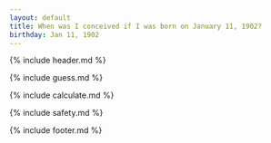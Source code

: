 ```yaml
---
layout: default
title: When was I conceived if I was born on January 11, 1902?
birthday: Jan 11, 1902
---
```


{% include header.md %}

{% include guess.md %}

{% include calculate.md %}

{% include safety.md %}

{% include footer.md %}



